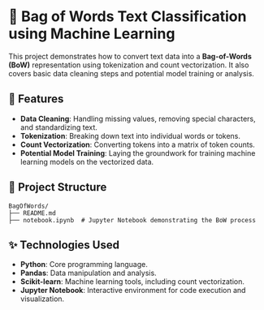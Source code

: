 # 📝 Bag of Words Text Classification using Machine Learning

This project demonstrates how to convert text data into a **Bag-of-Words (BoW)** representation using tokenization and count vectorization. It also covers basic data cleaning steps and potential model training or analysis.
 
## 📌 Features

- **Data Cleaning**: Handling missing values, removing special characters, and standardizing text.
- **Tokenization**: Breaking down text into individual words or tokens.
- **Count Vectorization**: Converting tokens into a matrix of token counts.
- **Potential Model Training**: Laying the groundwork for training machine learning models on the vectorized data.

## 📂 Project Structure

    BagOfWords/
    ├── README.md
    ├── notebook.ipynb  # Jupyter Notebook demonstrating the BoW process


## ✨ Technologies Used

- **Python**: Core programming language.
- **Pandas**: Data manipulation and analysis.
- **Scikit-learn**: Machine learning tools, including count vectorization.
- **Jupyter Notebook**: Interactive environment for code execution and visualization.

